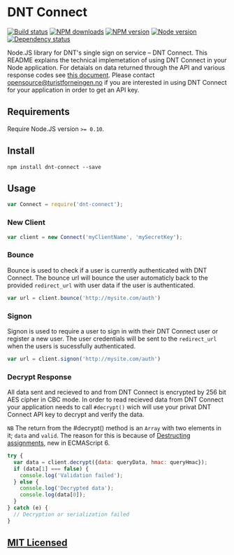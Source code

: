 # DNT Connect

[![Build status](https://img.shields.io/wercker/ci/55d488db5b9a52de3412c5c3.svg "Build status")](https://app.wercker.com/project/bykey/209f4c3d6a5404155c2e2b70af27189f)
[![NPM downloads](https://img.shields.io/npm/dm/dnt-connect.svg "NPM downloads")](https://www.npmjs.com/package/dnt-connect)
[![NPM version](https://img.shields.io/npm/v/dnt-connect.svg "NPM version")](https://www.npmjs.com/package/dnt-connect)
[![Node version](https://img.shields.io/node/v/dnt-connect.svg "Node version")](https://www.npmjs.com/package/dnt-connect)
[![Dependency status](https://img.shields.io/david/turistforeningen/node-dnt-connect.svg "Dependency status")](https://david-dm.org/turistforeningen/node-dnt-connect)

Node.JS library for DNT's single sign on service – DNT Connect. This README
explains the technical implemetation of using DNT Connect in your Node
application. For detaials on data returned through the API and various response
codes see [this
document](https://turistforeningen.atlassian.net/wiki/display/dnt/DNT+connect).
Please contact opensource@turistforneingen.no if you are interested in using DNT
Connect for your application in order to get an API key.

## Requirements

Require Node.JS version `>= 0.10`.

## Install

```
npm install dnt-connect --save
```

## Usage

```javascript
var Connect = require('dnt-connect');
```

### New Client

```javascript
var client = new Connect('myClientName', 'mySecretKey');
```

### Bounce

Bounce is used to check if a user is currently authenticated with DNT Connect.
The bounce url will bounce the user automaticly back to the provided
`redirect_url` with user data if the user is authenticated.

```javascript
var url = client.bounce('http://mysite.com/auth')
```

### Signon

Signon is used to require a user to sign in with their DNT Connect user or
register a new user. The user credentials will be sent to the `redirect_url`
when the users is sucessfully authenticated.

```javascript
var url = client.signon('http://mysite.com/auth')
```

### Decrypt Response

All data sent and recieved to and from DNT Connect is encrypted by 256 bit AES
cipher in CBC mode.  In order to read recieved data from DNT Connect your
application needs to call `#decrypt()` wich will use your privat DNT Connect API
key to decrypt and verify the data.

`NB` The return from the #decrypt() method is an `Array` with two elements in
it; `data` and `valid`.  The reason for this is because of [Destructing
assignments](https://developer.mozilla.org/en-US/docs/Web/JavaScript/New_in_JavaScript/1.7#Destructuring_assignment_(Merge_into_own_page.2Fsection)),
new in ECMAScript 6.

```javascript
try {
  var data = client.decrypt({data: queryData, hmac: queryHmac});
  if (data[1] === false) {
    console.log('Validation failed');
  } else {
    console.log('Decrypted data');
    console.log(data[0]);
  }
} catch (e) {
  // Decryption or serialization failed
}
```

## [MIT Licensed](https://github.com/Turistforeningen/node-dnt-connect/blob/master/LICENSE)
